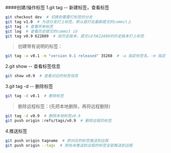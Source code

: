 ####创建/操作标签
1.git tag -- 新建标签，查看标签
```bash
git checkout dev  # 切换到需要打标签的分支
git tag v1.0  # 为该分支打上标签，默认是打在最新提交的commit上
git tag  # 查看所有标签
git log  # 查看历史提交的commit id
git tag v0.9 622889  # 给历史版本，提交id为622889的历史版本打上标签
```
> 创建带有说明的标签：
```bash
git tag -a v0.1 -m "version 0.1 released" 35268  # -a 指定标签名，-m 指定说明文字
```
2.git show -- 查看标签信息
```bash
git show v0.9  # 查看对应的标签信息
```

3.git tag -d -- 删除标签
```bash
git tag -d v0.1  # 删除标签
```
>删除远程标签：(先把本地删除，再将远程删除)
```bash
git tag -d v0.9  # 删除本地标签v0.9
git push origin :refs/tags/v0.9  # 删除远程的标签
```

4.推送标签
```bash
git push origin tagname  # 把对应的标签推送到远程
git push origin --tags  # 把尚未推送到远程的标签全部推送到远程
```